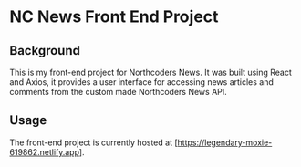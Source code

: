 # NC News Front End Project

## Background

This is my front-end project for Northcoders News. It was built using React and Axios, it provides a user interface for accessing news articles and comments from the custom made Northcoders News API.

## Usage

The front-end project is currently hosted at [https://legendary-moxie-619862.netlify.app].
